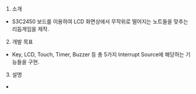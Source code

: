 1. 소개
- S3C2450 보드를 이용하여 LCD 화면상에서 무작위로 떨어지는 노트들을 맞추는 리듬게임을 제작.
2. 개발 목표
- Key, LCD, Touch, Timer, Buzzer 등 총 5가지 Interrupt Source에 해당하는 기능들을 구현.
3. 설명
- 
